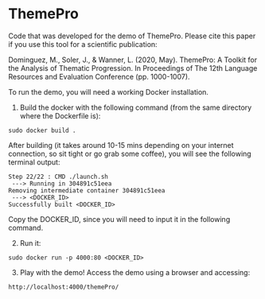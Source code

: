 # ThemePro

Code that was developed for the demo of ThemePro. Please cite this paper if you use this tool for a scientific publication:

Dominguez, M., Soler, J., & Wanner, L. (2020, May). ThemePro: A Toolkit for the Analysis of Thematic Progression. In Proceedings of The 12th Language Resources and Evaluation Conference (pp. 1000-1007).

To run the demo, you will need a working Docker installation.

1) Build the docker with the following command (from the same directory where the Dockerfile is):

```
sudo docker build .
```

After building (it takes around 10-15 mins depending on your internet connection, so sit tight or go grab some coffee), you will see the following terminal output:

```
Step 22/22 : CMD ./launch.sh
 ---> Running in 304891c51eea
Removing intermediate container 304891c51eea
 ---> <DOCKER_ID>
Successfully built <DOCKER_ID>
```
Copy the DOCKER_ID, since you will need to input it in the following command.

2) Run it:
```
sudo docker run -p 4000:80 <DOCKER_ID>
```

3) Play with the demo! Access the demo using a browser and accessing:

```
http://localhost:4000/themePro/
```